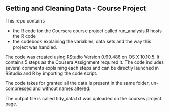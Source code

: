 ##  Getting and Cleaning Data - Course Project

This repo contains 
* the R code for the Coursera course project called run_analysis.R hosts the R code 
* the codebook explaining the variables, data sets and the way this project was handled.

The code was created using RStudio Version 0.99.486 on OS X 10.10.5. 
It contains 5 steps as the Cousera Assignment required it. The code includes several comments explaining each steps and can be directly launched in RStudio and R by importing the code script.

The code takes for granted all the data is present in the same folder, un-compressed and without names altered.

The output file is called tidy_data.txt was uploaded on the courses project page.

